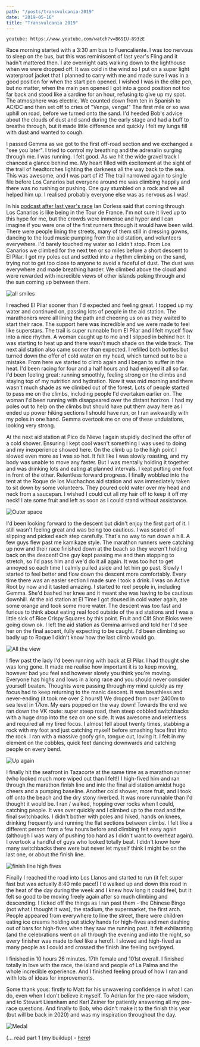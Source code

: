 ```yaml
---
path: "/posts/transvulcania-2019"
date: "2019-05-16"
title: "Transvulcania 2019"
---
```


`youtube: https://www.youtube.com/watch?v=B69IU-893zE`

<!-- end -->
Race morning started with a 3:30 am bus to Fuencaliente. I was too nervous to sleep on the bus, but this was reminiscent of last year's Fling and it hadn't mattered then. I ate overnight oats walking down to the lighthouse when we were dropped off. It was cold in the wind so I put on a super light waterproof jacket that I planned to carry with me and made sure I was in a good position for when the start pen opened. I wished I was in the elite pen, but no matter, when the main pen opened I got into a good position not too far back and stood like a sardine for an hour, refusing to give up my spot. The atmosphere was electric. We counted down from ten in Spanish to AC/DC and then set off to cries of "Venga, venga!" The first mile or so was uphill on road, before we turned onto the sand. I'd heeded Bob's advice about the clouds of dust and sand during the early stage and had a buff to breathe through, but it made little difference and quickly I felt my lungs fill with dust and wanted to cough.

I passed Gemma as we got to the first off-road section and we exchanged a "see you later". I tried to control my breathing and the adrenalin surging through me. I was running. I felt good. As we hit the wide gravel track I chanced a glance behind me. My heart filled with excitement at the sight of the trail of headtorches lighting the darkness all the way back to the sea. This was awesome, and I was part of it! The trail narrowed again to single file before Los Canarios but everyone around me was climbing happily and there was no rushing or pushing. One guy stumbled on a rock and we all helped him up. I realised probably everyone else was as nervous as I was!

In his [podcast after last year's race](https://iancorless.org/2018/05/24/episode-156-kelly-wolfe-brittany-peterson-and-alex-kurt/) Ian Corless said that coming through Los Canarios is like being in the Tour de France. I'm not sure it lived up to this hype for me, but the crowds were immense and hyper and I can imagine if you were one of the first runners through it would have been wild. There were people lining the streets, many of them still in dressing gowns, dancing to the loud music pumping from the aid station, and volunteers everywhere. I'd barely touched my water so I didn't stop. From Los Canarios we climbed for the next ten or so miles before a short descent to El Pilar. I got my poles out and settled into a rhythm climbing on the sand, trying not to get too close to anyone to avoid a faceful of dust. The dust was everywhere and made breathing harder. We climbed above the cloud and were rewarded with incredible views of other islands poking through and the sun coming up between them.

<div class="inline-image-left">
    <img src="../images/transvulcania-2019/smiles.jpg" alt="all smiles" />
</div>

I reached El Pilar sooner than I'd expected and feeling great. I topped up my water and continued on, passing lots of people in the aid station. The marathoners were all lining the path and cheering us on as they waited to start their race. The support here was incredible and we were made to feel like superstars. The trail is super runnable from El Pilar and I felt myself flow into a nice rhythm. A woman caught up to me and I slipped in behind her. It was starting to heat up and there wasn't much shade on the wide track. The next aid station also came sooner than expected. I refilled both bottles but turned down the offer of cold water on my head, which turned out to be a mistake. From here we started to climb again and I began to suffer in the heat. I'd been racing for four and a half hours and had enjoyed it all so far. I'd been feeling great: running smoothly, feeling strong on the climbs and  staying top of my nutrition and hydration. Now it was mid morning and there wasn't much shade as we climbed out of the forest. Lots of people started to pass me on the climbs, including people I'd overtaken earlier on. The woman I'd been running with disappeared over the distant horizon. I had my poles out to help on the climbs but should have put them away here as I ended up power hiking sections I should have run, or I ran awkwardly with my poles in one hand. Gemma overtook me on one of these undulations, looking very strong.

At the next aid station at Pico de Nieve I again stupidly declined the offer of a cold shower. Ensuring I kept cool wasn't something I was used to doing and my inexperience showed here. On the climb up to the high point I slowed even more as I was so hot. It felt like I was slowly roasting, and my body was unable to move any faster. But I was mentally holding it together and was drinking lots and eating at planned intervals. I kept putting one foot in front of the other. Relentless forward progress. I finally wobbled into the tent at the Roque de los Muchachos aid station and was immediately taken to sit down by some volunteers. They poured cold water over my head and neck from a saucepan. I wished I could cut all my hair off to keep it off my neck! I ate some fruit and left as soon as I could stand without assistance.

![Outer space](../images/transvulcania-2019/outer-space.jpg)

I'd been looking forward to the descent but didn't enjoy the first part of it. I still wasn't feeling great and was being too cautious. I was scared of slipping and picked each step carefully. That's no way to run down a hill. A few guys flew past me kamikaze style. The marathon runners were catching up now and their race finished down at the beach so they weren't holding back on the descent! One guy kept passing me and then stopping to stretch, so I'd pass him and we'd do it all again. It was too hot to get annoyed so each time I calmly pulled aside and let him go past. Slowly I started to feel better and flow down the descent more comfortably. Every time there was an easier section I made sure I took a drink. I was on Active Root by now and it tasted amazing. I started to reel people in, including Gemma. She'd bashed her knee and it meant she was having to be cautious downhill. At the aid station at El Time I got doused in cold water again, ate some orange and took some more water. The descent was too fast and furious to think about eating real food outside of the aid stations and I was a little sick of Rice Crispy Squares by this point. Fruit and Clif Shot Bloks were going down ok. I left the aid station as Gemma arrived and told her I'd see her on the final ascent, fully expecting to be caught. I'd been climbing so badly up to Roque I didn't know how the last climb would go.

![All the view](../images/transvulcania-2019/all-the-view.jpg)

I flew past the lady I'd been running with back at El Pilar. I had thought she was long gone. It made me realise how important it is to keep moving, however bad you feel and however slowly you think you're moving. Everyone has highs and lows in a long race and you should never consider yourself beaten. Thoughts were passing through my mind quickly as my focus had to keep returning to the manic descent. It was breathless and never-ending (it took me over 2 hours!) We dropped from over 2400m to sea level in 17km. My ears popped on the way down! Towards the end we ran down the VK route: super steep road, then steep cobbled switchbacks with a huge drop into the sea on one side. It was awesome and relentless and required all my tired focus. I almost fell about twenty times, stabbing a rock with my foot and just catching myself before smashing face first into the rock. I ran with a massive goofy grin, tongue out, loving it. I felt in my element on the cobbles, quick feet dancing downwards and catching people on every bend.

<div class="inline-image-right">
    <img src="../images/transvulcania-2019/back-up.jpg" alt="Up again" />
</div>

I finally hit the seafront in Tazacorte at the same time as a marathon runner (who looked much more wiped out than I felt!) I high-fived him and ran through the marathon finish line and into the final aid station amidst huge cheers and a pumping baseline. Another cold shower, more fruit, and I took off onto the beach and the dry stony riverbed. It was more runnable than I'd thought it would be. I ran / walked, hopping over rocks when I could, catching people. It was over quickly and I climbed up to the road and the final switchbacks. I didn't bother with poles and hiked, hands on knees, drinking frequently and running the flat sections between climbs. I felt like a different person from a few hours before and climbing felt easy again (although I was wary of pushing too hard as I didn't want to overheat again).  I overtook a handful of guys who looked totally beat. I didn't know how many switchbacks there were but never let myself think I might be on the last one, or about the finish line.

<div class="inline-image-left">
    <img src="../images/transvulcania-2019/high-fives.jpg" alt="finish line high fives" />
</div>

Finally I reached the road into Los Llanos and started to run (it felt super fast but was actually 8:40 mile pace!) I'd walked up and down this road in the heat of the day during the week and I knew how long it could feel, but it felt so good to be moving freely again after so much climbing and descending. I ticked off the things as I ran past them - the Chinese Bingo (not what I thought it was), the stadium, the supermarket, the first arch. People appeared from everywhere to line the street, there were children eating ice creams holding out sticky hands for high-fives and men dashing out of bars for high-fives when they saw me running past. It felt exhilarating (and the celebrations went on all through the evening and into the night, so every finisher was made to feel like a hero!). I slowed and high-fived as many people as I could and crossed the finish line feeling overjoyed.

I finished in 10 hours 26 minutes. 17th female and 101st overall. I finished totally in love with the race, the island and people of La Palma and the whole incredible experience. And I finished feeling proud of how I ran and with lots of ideas for improvements.

Some thank yous: firstly to Matt for his unwavering confidence in what I can do, even when I don't believe it myself. To Adrian for the pre-race wisdom, and to Stewart Liesnham and Karl Zeiner for patiently answering all my pre-race questions. And finally to Bob, who didn't make it to the finish this year (but will be back in 2020) and was my inspiration throughout the day.

![Medal](../images/transvulcania-2019/medal.jpg)

(... read part 1 (my buildup) - [here](./transvulcania-2019-the-build-up))